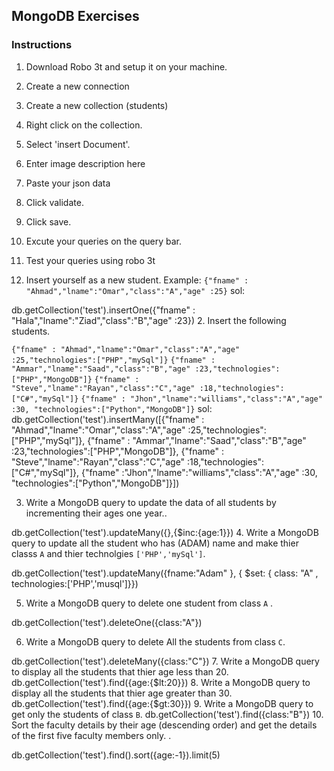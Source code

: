 ## MongoDB Exercises
### Instructions 
1. Download Robo 3t and setup it on your machine.
2. Create a new connection
3. Create a new collection (students)
4. Right click on the collection.
5. Select 'insert Document'.
6. Enter image description here
7. Paste your json data
8. Click validate.
9. Click save.
10. Excute your queries on the query bar.
11. Test your queries using robo 3t


1. Insert yourself as a new  student. Example:
`{"fname" : "Ahmad","lname":"Omar","class":"A","age" :25}`
sol:

db.getCollection('test').insertOne({"fname" : "Hala","lname":"Ziad","class":"B","age" :23})
2.  Insert the following students.

`{"fname" : "Ahmad","lname":"Omar","class":"A","age" :25,"technologies":["PHP","mySql"]}`
`{"fname" : "Ammar","lname":"Saad","class":"B","age" :23,"technologies":["PHP","MongoDB"]}`
`{"fname" : "Steve","lname":"Rayan","class":"C","age" :18,"technologies":["C#","mySql"]}`
`{"fname" : "Jhon","lname":"williams","class":"A","age" :30, "technologies":["Python","MongoDB"]}`
sol:
db.getCollection('test').insertMany([{"fname" : "Ahmad","lname":"Omar","class":"A","age" :25,"technologies":["PHP","mySql"]},
{"fname" : "Ammar","lname":"Saad","class":"B","age" :23,"technologies":["PHP","MongoDB"]},
{"fname" : "Steve","lname":"Rayan","class":"C","age" :18,"technologies":["C#","mySql"]},
{"fname" :"Jhon","lname":"williams","class":"A","age" :30, "technologies":["Python","MongoDB"]}])

3.  Write a MongoDB query to update the data of all students by incrementing their ages one year..

db.getCollection('test').updateMany({},{$inc:{age:1}})
4. Write a MongoDB query to update all the student who has (ADAM) name and make thier classs `A` and thier technolgies `['PHP','mySql']`.

db.getCollection('test').updateMany({fname:"Adam" },
   { $set: { class: "A" , technologies:['PHP','musql']}})

5. Write a MongoDB query to delete one student from class `A` .

db.getCollection('test').deleteOne({class:"A"})

6.  Write a MongoDB query to delete All the students from class `C`.

db.getCollection('test').deleteMany({class:"C"})
7. Write a MongoDB query to display all the students that thier age less than 20.
db.getCollection('test').find({age:{$lt:20}})
8. Write a MongoDB query to display all the students that thier age greater than 30.
db.getCollection('test').find({age:{$gt:30}})
9. Write a MongoDB query to get only the students of class `B`.
db.getCollection('test').find({class:"B"})
10.  Sort the faculty details by their age (descending order) and get the details of the first five faculty members only. .

db.getCollection('test').find().sort({age:-1}).limit(5)
